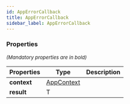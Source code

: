 ```yaml
---
id: AppErrorCallback
title: AppErrorCallback
sidebar_label: AppErrorCallback
---
```




### Properties

<font size="2"><i>(Mandatory properties are in bold)</i></font>

| Properties | Type | Description |
| --------- | ---- | ----------- |
| **context** | [AppContext](/framework-api/interfaces/AppContext.md) |  |
| **result** | T |  |
